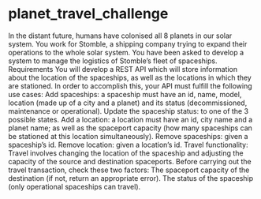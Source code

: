 # planet_travel_challenge
In the distant future, humans have colonised all 8 planets in our solar system. You work for Stomble, a shipping company trying to expand their operations to the whole solar system. You have been asked to develop a system to manage the logistics of Stomble’s fleet of spaceships.  Requirements You will develop a REST API which will store information about the location of the spaceships, as well as the locations in which they are stationed.   In order to accomplish this, your API must fulfill the following use cases:  Add spaceships: a spaceship must have an id, name, model, location (made up of a city and a planet) and its status (decommissioned, maintenance or operational).  Update the spaceship status: to one of the 3 possible states.  Add a location: a location must have an id, city name and a planet name; as well as the spaceport capacity (how many spaceships can be stationed at this location simultaneously).  Remove spaceships: given a spaceship’s id.  Remove location: given a location’s id.  Travel functionality: Travel involves changing the location of the spaceship and adjusting the capacity of the source and destination spaceports. Before carrying out the travel transaction, check these two factors:  The spaceport capacity of the destination (if not, return an appropriate error).  The status of the spaceship (only operational spaceships can travel).
